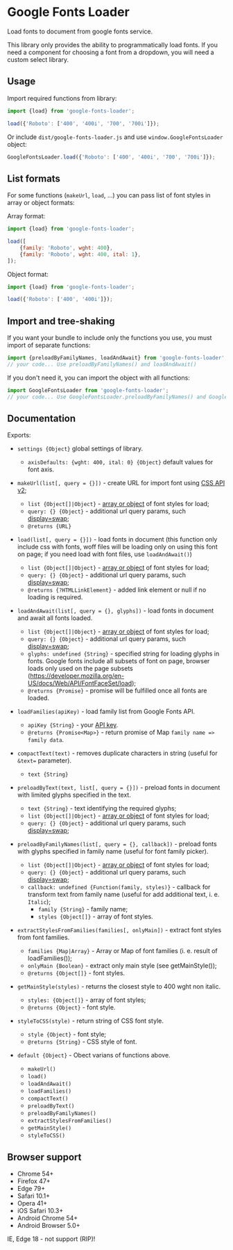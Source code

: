 # Google Fonts Loader

Load fonts to document from google fonts service.

This library only provides the ability to programmatically load fonts. If you need a component for choosing a font from a dropdown, you will need a custom select library.

## Usage

Import required functions from library:

```javascript
import {load} from 'google-fonts-loader';

load({'Roboto': ['400', '400i', '700', '700i']});
```

Or include `dist/google-fonts-loader.js` and use `window.GoogleFontsLoader` object:

```javascript
GoogleFontsLoader.load({'Roboto': ['400', '400i', '700', '700i']});
```

## List formats

For some functions (`makeUrl`, `load`, ...) you can pass list of font styles in array or object formats:

Array format:

```javascript
import {load} from 'google-fonts-loader';

load([
    {family: 'Roboto', wght: 400},
    {family: 'Roboto', wght: 400, ital: 1},
]);
```

Object format:

```javascript
import {load} from 'google-fonts-loader';

load({'Roboto': ['400', '400i']});
```

## Import and tree-shaking

If you want your bundle to include only the functions you use, you must import of separate functions:

```javascript
import {preloadByFamilyNames, loadAndAwait} from 'google-fonts-loader';
// your code... Use preloadByFamilyNames() and loadAndAwait()
```

If you don't need it, you can import the object with all functions:

```javascript
import GoogleFontsLoader from 'google-fonts-loader';
// your code... Use GoogleFontsLoader.preloadByFamilyNames() and GoogleFontsLoader.loadAndAwait()
```

## Documentation

Exports:

- `settings {Object}` global settings of library.
    - `axisDefaults: {wght: 400, ital: 0} {Object}` default values for font axis.

- `makeUrl(list[, query = {}])` - create URL for import font using [CSS API v2](https://developers.google.com/fonts/docs/css2);
    - `list {Object[]|Object}` - [array or object](#List-formats) of font styles for load;
    - `query: {} {Object}` - additional url query params, such [display=swap](https://developers.google.com/fonts/docs/css2#use_font-display);
    - `@returns {URL}`

- `load(list[, query = {}])` - load fonts in document (this function only include css with fonts, woff files will be loading only on using this font on page; if you need load with font files, use `loadAndAwait()`)
    - `list {Object[]|Object}` - [array or object](#List-formats) of font styles for load;
    - `query: {} {Object}` - additional url query params, such [display=swap](https://developers.google.com/fonts/docs/css2#use_font-display);
    - `@returns {?HTMLLinkElement}` - added link element or null if no loading is required.

- `loadAndAwait(list[, query = {}, glyphs])` - load fonts in document and await all fonts loaded.
    - `list {Object[]|Object}` - [array or object](#List-formats) of font styles for load;
    - `query: {} {Object}` - additional url query params, such [display=swap](https://developers.google.com/fonts/docs/css2#use_font-display);
    - `glyphs: undefined {String}` - specified string for loading glyphs in fonts. Google fonts include all subsets of font on page, browser loads only used on the page subsets (https://developer.mozilla.org/en-US/docs/Web/API/FontFaceSet/load);
    - `@returns {Promise}` - promise will be fulfilled once all fonts are loaded.

- `loadFamilies(apiKey)` - load family list from Google Fonts API.
    - `apiKey {String}` - your [API key](https://developers.google.com/fonts/docs/developer_api#APIKey).
    - `@returns {Promise<Map>}` - return promise of Map `family name => family data`.

- `compactText(text)` - removes duplicate characters in string (useful for `&text=` parameter).
    - `text {String}`

- `preloadByText(text, list[, query = {}])` - preload fonts in document with limited glyphs specified in the text.
    - `text {String}` - text identifying the required glyphs;
    - `list {Object[]|Object}` - [array or object](#List-formats) of font styles for load;
    - `query: {} {Object}` - additional url query params, such [display=swap](https://developers.google.com/fonts/docs/css2#use_font-display);

- `preloadByFamilyNames(list[, query = {}, callback])` - preload fonts with glyphs specified in family name (useful for font family picker).
    - `list {Object[]|Object}` - [array or object](#List-formats) of font styles for load;
    - `query: {} {Object}` - additional url query params, such [display=swap](https://developers.google.com/fonts/docs/css2#use_font-display);
    - `callback: undefined {Function(family, styles)}` - callback for transform text from family name (useful for add additional text, i. e. `Italic`);
        - `family {String}` - family name;
        - `styles {Object[]}` - array of font styles.

- `extractStylesFromFamilies(families[, onlyMain])` - extract font styles from font families.
    - `families {Map|Array}` - Array or Map of font families (i. e. result of loadFamilies());
    - `onlyMain {Boolean}` - extract only main style (see getMainStyle());
    - `@returns {Object[]}` - font styles.

- `getMainStyle(styles)` - returns the closest style to 400 wght non italic.
    - `styles: {Object[]}` - array of font styles;
    - `@returns {Object}` - font style.

- `styleToCSS(style)` - return string of CSS font style.
    - `style {Object}` - font style;
    - `@returns {String}` - CSS style of font.

- `default {Object}` - Obect varians of functions above.
    - `makeUrl()`
    - `load()`
    - `loadAndAwait()`
    - `loadFamilies()`
    - `compactText()`
    - `preloadByText()`
    - `preloadByFamilyNames()`
    - `extractStylesFromFamilies()`
    - `getMainStyle()`
    - `styleToCSS()`

## Browser support

- Chrome 54+
- Firefox 47+
- Edge 79+
- Safari 10.1+
- Opera 41+
- iOS Safari 10.3+
- Android Chrome 54+
- Android Browser 5.0+

IE, Edge 18 - not support (RIP)!